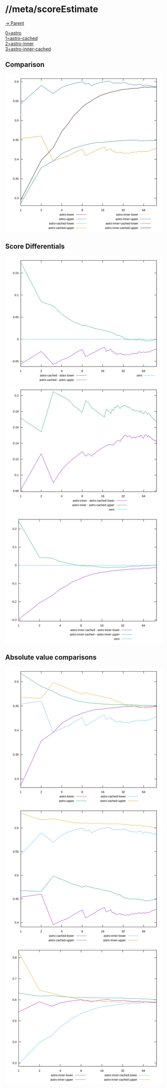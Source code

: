 
# //meta/scoreEstimate

[→ Parent](../..)

[0=astro](samples/astro)  
[1=astro-cached](samples/astro-cached)  
[2=astro-inner](samples/astro-inner)  
[3=astro-inner-cached](samples/astro-inner-cached)  

## Comparison

![PLOT: All estimates](./comparison/all_estimates.svg)
## Score Differentials

![PLOT: astro-cached - astro difference](./diff/1_sub_0.svg)![PLOT: astro-inner - astro-cached difference](./diff/2_sub_1.svg)![PLOT: astro-inner-cached - astro-inner difference](./diff/3_sub_2.svg)
## Absolute value comparisons

![PLOT: astro vs astro-cached sorted plot](./comparison/sorted/0_vs_1.svg)![PLOT: astro-cached vs astro-inner sorted plot](./comparison/sorted/1_vs_2.svg)![PLOT: astro-inner vs astro-inner-cached sorted plot](./comparison/sorted/2_vs_3.svg)